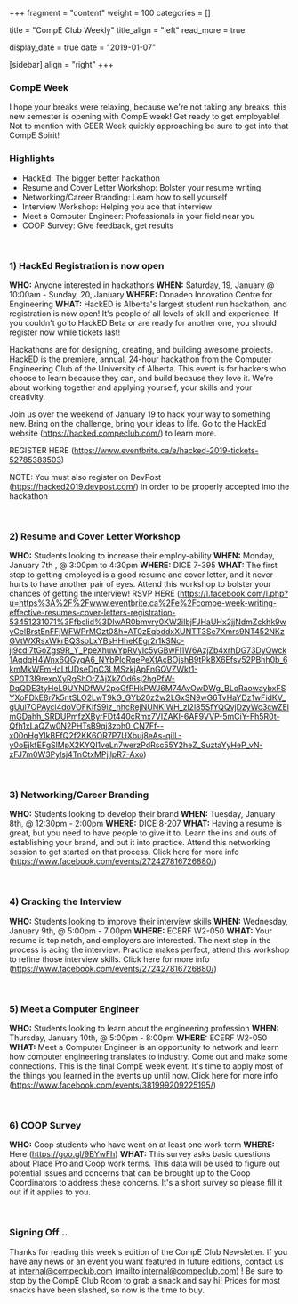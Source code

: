 
+++
fragment = "content"
weight = 100
categories = []

title = "CompE Club Weekly"
title_align = "left"
read_more = true

display_date = true
date = "2019-01-07" 

[sidebar]
  align = "right"
+++
    

### CompE Week

I hope your breaks were relaxing, because we're not taking any breaks, this new semester is opening with CompE week! Get ready to get employable! Not to mention with GEER Week quickly approaching be sure to get into that CompE Spirit!
</br>

### Highlights

*  HackEd: The bigger better hackathon
*  Resume and Cover Letter Workshop: Bolster your resume writing
*  Networking/Career Branding: Learn how to sell yourself
*  Interview Workshop: Helping you ace that interview
*  Meet a Computer Engineer: Professionals in your field near you
*  COOP Survey: Give feedback, get results

</br>

### 1) HackEd Registration is now open



**WHO:** Anyone interested in hackathons
**WHEN:** Saturday, 19, January @ 10:00am - Sunday, 20, January
**WHERE:** Donadeo Innovation Centre for Engineering
**WHAT:** HackED is Alberta's largest student run hackathon, and registration is now open! It's people of all levels of skill and experience. If you couldn't go to HackED Beta or are ready for another one, you should register now while tickets last!

Hackathons are for designing, creating, and building awesome projects. HackED is the premiere, annual, 24-hour hackathon from the Computer Engineering Club of the University of Alberta.
This event is for hackers who choose to learn because they can, and build because they love it. We’re about working together and applying yourself, your skills and your creativity.

Join us over the weekend of January 19 to hack your way to something new. Bring on the challenge, bring your ideas to life. Go to the HackEd website (https://hacked.compeclub.com/) to learn more.

REGISTER HERE (https://www.eventbrite.ca/e/hacked-2019-tickets-52785383503)

NOTE: You must also register on DevPost (https://hacked2019.devpost.com/) in order to be properly accepted into the hackathon

</br>

### 2) Resume and Cover Letter Workshop



**WHO:** Students looking to increase their employ-ability
**WHEN:** Monday, January 7th , @ 3:00pm to 4:30pm
**WHERE:** DICE 7-395
**WHAT:** The first step to getting employed is a good resume and cover letter, and it never hurts to have another pair of eyes. Attend this workshop to bolster your chances of getting the interview!
RSVP HERE (https://l.facebook.com/l.php?u=https%3A%2F%2Fwww.eventbrite.ca%2Fe%2Fcompe-week-writing-effective-resumes-cover-letters-registration-53451231071%3Ffbclid%3DIwAR0bmvry0KW2iIbjFJHaUHx2jjNdmZckhk9wyCelBrstEnFFjWFWPrMGzt0&h=AT0zEqbddxXUNTT3Se7Xmrs9NT452NKzGVtWXRsxWkrBQSsoLxYBsHHheKEgr2r1kSNc-ji9cdl7tGoZgs9R_Y_PpeXhuwYpRVyIc5yGBwFl1W6AzjZb4xrhDG73DyQwck1AqdgH4Wnx6QGygA6_NYbPloRqePeXfAcBOjshB9tPkBX6Efsv52PBhh0b_6kmMkWEmHcLtUDseDpC3LMSzkjApFnGQVZWkt1-SP0T3I9rexpXyRgShOrZAjXk7Od6sj2hgPfW-DqQDE3tyHeL9UYNDfWV2poGfPHkPWJ6M74AvOwDWg_BLoRaowaybxFSYXoFDkE8r7k5ntSLO2LwT9kG_GYb20z2w2LGxSN9wG6TvHaYDz1wFidKV_gUul7OPAycl4doVOFKifS9iz_nhcRejNUNKiWH_zl2l85SfYQQvjDzyWc3cwZElmGDahh_SRDUPmfzXByrFDt440cRmx7VIZAKI-6AF9VVP-5mCiY-Fh5R0t-Qfh1xLaQZw0N2PHTsB9qj3zoh0_CN7Ff--x00nHgYIkBEfQ2f2KK6OR7P7UXbuj8eAs-qiIL-y0oEjkfEFgSlMpX2KYQl1veLn7werzPdRsc55Y2heZ_SuztaYyHeP_vN-zFJ7m0W3Pylsj4TnCtxMPjilpR7-Axo)

</br>

### 3) Networking/Career Branding


**WHO:** Students looking to develop their brand
**WHEN:** Tuesday, January 8th, @ 12:30pm - 2:00pm
**WHERE:** DICE 8-207
**WHAT:** Having a resume is great, but you need to have people to give it to. Learn the ins and outs of establishing your brand, and put it into practice. Attend this networking session to get started on that process.
Click here for more info (https://www.facebook.com/events/272427816726880/)

</br>

### 4) Cracking the Interview


**WHO:** Students looking to improve their interview skills
**WHEN:** Wednesday, January 9th, @ 5:00pm - 7:00pm
**WHERE:** ECERF W2-050
**WHAT:** Your resume is top notch, and employers are interested. The next step in the process is acing the interview. Practice makes perfect, attend this workshop to refine those interview skills.
Click here for more info (https://www.facebook.com/events/272427816726880/)

</br>

### 5) Meet a Computer Engineer


**WHO:** Students looking to learn about the engineering profession
**WHEN:** Thursday, January 10th, @ 5:00pm - 8:00pm
**WHERE:** ECERF W2-050
**WHAT:** Meet a Computer Engineer is an opportunity to network and learn how computer engineering translates to industry. Come out and make some connections. This is the final CompE week event. It's time to apply most of the things you learned in the events up until now.
Click here for more info (https://www.facebook.com/events/381999209225195/)

</br>

### 6) COOP Survey



**WHO:** Coop students who have went on at least one work term
**WHERE:** Here (https://goo.gl/9BYwFh)
**WHAT:** This survey asks basic questions about Place Pro and Coop work terms. This data will be used to figure out potential issues and concerns that can be brought up to the Coop Coordinators to address these concerns. It's a short survey so please fill it out if it applies to you.


</br>

### Signing Off...

Thanks for reading this week's edition of the CompE Club Newsletter.  If you have any news or an event you want featured in future editions, contact us at internal@compeclub.com (mailto:internal@compeclub.com) !  Be sure to stop by the CompE Club Room to grab a snack and say hi! Prices for most snacks have been slashed, so now is the time to buy.

</br>
